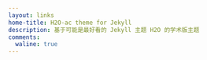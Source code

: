 ```yaml
---
layout: links
home-title: H2O-ac theme for Jekyll
description: 基于可能是最好看的 Jekyll 主题 H2O 的学术版主题
comments:
  waline: true
---
```


